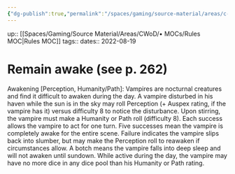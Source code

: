 ```yaml
---
{"dg-publish":true,"permalink":"/spaces/gaming/source-material/areas/c-wo-d/genre/vampire/v20/remain-awake/","dgHomeLink":true,"dgPassFrontmatter":true}
---
```


up:: [[Spaces/Gaming/Source Material/Areas/CWoD/• MOCs/Rules MOC|Rules MOC]]
tags:: 
dates:: 2022-08-19

# Remain awake (see p. 262)

Awakening [Perception, Humanity/Path]: Vampires are nocturnal creatures and find it difficult to awaken during the day. A vampire disturbed in his haven while the sun is in the sky may roll Perception (+ Auspex rating, if the vampire has it) versus difficulty 8 to notice the disturbance. Upon stirring, the vampire must make a Humanity or Path roll (difficulty 8).
Each success allows the vampire to act for one turn. Five successes mean the vampire is completely awake for the entire scene. Failure indicates the vampire slips back into slumber, but may make the Perception roll to reawaken if circumstances allow. A botch means the vampire falls into deep sleep and will not awaken until sundown. While active during the day, the vampire may have no more dice in any dice pool than his Humanity or
Path rating.
